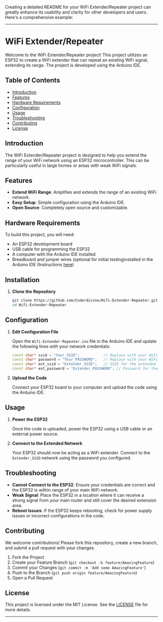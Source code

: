 Creating a detailed README for your WiFi Extender/Repeater project can greatly enhance its usability and clarity for other developers and users. Here's a comprehensive example:

---

# WiFi Extender/Repeater

Welcome to the WiFi Extender/Repeater project! This project utilizes an ESP32 to create a WiFi extender that can repeat an existing WiFi signal, extending its range. The project is developed using the Arduino IDE.

## Table of Contents
- [Introduction](#introduction)
- [Features](#features)
- [Hardware Requirements](#hardware-requirements)
- [Configuration](#configuration)
- [Usage](#usage)
- [Troubleshooting](#troubleshooting)
- [Contributing](#contributing)
- [License](#license)

## Introduction

The WiFi Extender/Repeater project is designed to help you extend the range of your WiFi network using an ESP32 microcontroller. This can be particularly useful in large homes or areas with weak WiFi signals.

## Features

- **Extend WiFi Range**: Amplifies and extends the range of an existing WiFi network.
- **Easy Setup**: Simple configuration using the Arduino IDE.
- **Open Source**: Completely open source and customizable.

## Hardware Requirements

To build this project, you will need:

- An ESP32 development board
- USB cable for programming the ESP32
- A computer with the Arduino IDE installed
- Breadboard and jumper wires (optional for initial testing)nstalled in the Arduino IDE (Instructions [here](https://github.com/espressif/arduino-esp32))

## Installation

1. **Clone the Repository**

   ```bash
   git clone https://github.com/Coderdivine/Wifi-Extender-Repeater.git
   cd Wifi-Extender-Repeater
   ```
## Configuration

1. **Edit Configuration File**

   Open the `Wifi-Extender-Repeater.ino` file in the Arduino IDE and update the following lines with your network credentials:

   ```cpp
   const char* ssid = "Your_SSID";           // Replace with your WiFi SSID
   const char* password = "Your_PASSWORD";   // Replace with your WiFi password
   const char* ext_ssid = "Extender_SSID";   // SSID for the extended network
   const char* ext_password = "Extender_PASSWORD"; // Password for the extended network
   ```

2. **Upload the Code**

   Connect your ESP32 board to your computer and upload the code using the Arduino IDE.

## Usage

1. **Power the ESP32**

   Once the code is uploaded, power the ESP32 using a USB cable or an external power source.

2. **Connect to the Extended Network**

   Your ESP32 should now be acting as a WiFi extender. Connect to the `Extender_SSID` network using the password you configured.

## Troubleshooting

- **Cannot Connect to the ESP32**: Ensure your credentials are correct and the ESP32 is within range of your main WiFi network.
- **Weak Signal**: Place the ESP32 in a location where it can receive a strong signal from your main router and still cover the desired extension area.
- **Reboot Issues**: If the ESP32 keeps rebooting, check for power supply issues or incorrect configurations in the code.

## Contributing

We welcome contributions! Please fork this repository, create a new branch, and submit a pull request with your changes.

1. Fork the Project
2. Create your Feature Branch (`git checkout -b feature/AmazingFeature`)
3. Commit your Changes (`git commit -m 'Add some AmazingFeature'`)
4. Push to the Branch (`git push origin feature/AmazingFeature`)
5. Open a Pull Request

## License

This project is licensed under the MIT License. See the [LICENSE](LICENSE) file for more details.

---
